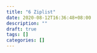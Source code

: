 ```yaml
---
title: "6 Ziplist"
date: 2020-08-12T16:36:48+08:00
description: ""
draft: true
tags: []
categories: []
---
```


